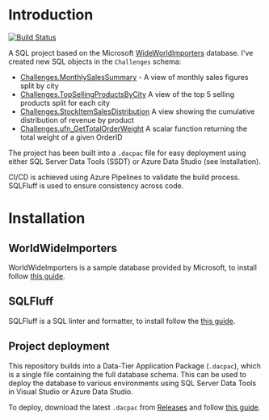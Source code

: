 # Introduction

[![Build Status](https://dev.azure.com/justinfrizzell/Wide%20World%20Importers/_apis/build/status%2FJustinFrizzell.wide-world-importers-sql-project?branchName=main)](https://dev.azure.com/justinfrizzell/Wide%20World%20Importers/_build/latest?definitionId=4&branchName=main)

A SQL project based on the Microsoft [WideWorldImporters](https://learn.microsoft.com/en-us/sql/samples/wide-world-importers-what-is?view=sql-server-ver16) database. I've created new SQL objects in the `Challenges` schema:

- [Challenges.MonthlySalesSummary](https://github.com/JustinFrizzell/wide-world-importers-sql-project/blob/main/WideWorldImporters/Challenges/Views/MonthlySalesSummary.sql) - A view of monthly sales figures split by city
- [Challenges.TopSellingProductsByCity](https://github.com/JustinFrizzell/wide-world-importers-sql-project/blob/main/WideWorldImporters/Challenges/Views/TopSellingProductsByCity.sql) A view of the top 5 selling products split for each city
- [Challenges.StockItemSalesDistribution](https://github.com/JustinFrizzell/wide-world-importers-sql-project/blob/main/WideWorldImporters/Challenges/Views/StockItemSalesDistribution.sql) A view showing the cumulative distribution of revenue by product
- [Challenges.ufn_GetTotalOrderWeight](https://github.com/JustinFrizzell/wide-world-importers-sql-project/blob/main/WideWorldImporters/Challenges/Functions/ufn_GetTotalOrderWeight.sql) A scalar function returning the total weight of a given OrderID

The project has been built into a `.dacpac` file for easy deployment using either SQL Server Data Tools (SSDT) or Azure Data Studio (see Installation).

CI/CD is achieved using Azure Pipelines to validate the build process. SQLFluff is used to ensure consistency across code.

# Installation

## WorldWideImporters

WorldWideImporters is a sample database provided by Microsoft, to install follow [this guide](https://learn.microsoft.com/en-us/sql/samples/wide-world-importers-oltp-install-configure?view=sql-server-ver16).

## SQLFluff

SQLFluff is a SQL linter and formatter, to install follow the [this guide](https://docs.sqlfluff.com/en/stable/gettingstarted.html).

## Project deployment

This repository builds into a Data-Tier Application Package (`.dacpac`), which is a single file containing the full database schema. This can be used to deploy the database to various environments using SQL Server Data Tools in Visual Studio or Azure Data Studio.

To deploy, download the latest `.dacpac` from [Releases](https://github.com/JustinFrizzell/wide-world-importers-sql-project/releases) and follow [this guide](https://www.sqlservercentral.com/articles/sql-server-dacpac-in-azure-data-studio).
